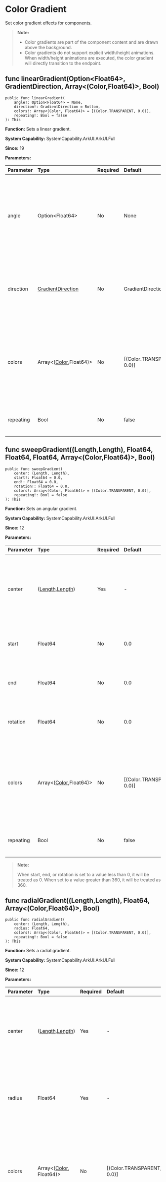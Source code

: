 # Color Gradient

Set color gradient effects for components.

> **Note:**
>
> - Color gradients are part of the component content and are drawn above the background.
> - Color gradients do not support explicit width/height animations. When width/height animations are executed, the color gradient will directly transition to the endpoint.

## func linearGradient(Option\<Float64>, GradientDirection, Array\<(Color,Float64)>, Bool)

```cangjie
public func linearGradient(
    angle!: Option<Float64> = None,
    direction!: GradientDirection = Bottom,
    colors!: Array<(Color, Float64)> = [(Color.TRANSPARENT, 0.0)],
    repeating!: Bool = false
): This
```

**Function:** Sets a linear gradient.

**System Capability:** SystemCapability.ArkUI.ArkUI.Full

**Since:** 19

**Parameters:**

| Parameter | Type | Required | Default | Description |
|:---|:---|:---|:---|:---|
| angle | Option\<Float64> | No | None | **Named parameter.** The starting angle of the linear gradient. Positive angles are measured clockwise from the 0-degree direction. |
| direction | [GradientDirection](./cj-common-types.md#enum-gradientdirection) | No | GradientDirection.Bottom | **Named parameter.** The direction of the linear gradient. This parameter becomes ineffective when angle is set. |
| colors | Array\<([Color](./cj-common-types.md#class-color),Float64)> | No | [(Color.TRANSPARENT, 0.0)] | **Named parameter.** An array specifying gradient colors and their corresponding percentage positions. Invalid colors will be skipped. |
| repeating | Bool | No | false | **Named parameter.** Repeats the gradient colors. |

## func sweepGradient((Length,Length), Float64, Float64, Float64, Array\<(Color,Float64)>, Bool)

```cangjie
public func sweepGradient(
    center: (Length, Length),
    start!: Float64 = 0.0,
    end!: Float64 = 0.0,
    rotation!: Float64 = 0.0,
    colors!: Array<(Color, Float64)> = [(Color.TRANSPARENT, 0.0)],
    repeating!: Bool = false
): This
```

**Function:** Sets an angular gradient.

**System Capability:** SystemCapability.ArkUI.ArkUI.Full

**Since:** 12

**Parameters:**

| Parameter | Type | Required | Default | Description |
|:---|:---|:---|:---|:---|
| center | ([Length](./cj-common-types.md#interface-length),[Length](./cj-common-types.md#interface-length)) | Yes | - | The center point of the angular gradient, i.e., the coordinates relative to the top-left corner of the current component. |
| start | Float64 | No | 0.0 | **Named parameter.** The starting point of the angular gradient. |
| end | Float64 | No | 0.0 | **Named parameter.** The ending point of the angular gradient. |
| rotation | Float64 | No | 0.0 | **Named parameter.** The rotation angle of the angular gradient. |
| colors | Array\<([Color](./cj-common-types.md#class-color),Float64)> | No | [(Color.TRANSPARENT, 0.0)] | **Named parameter.** An array specifying gradient colors and their corresponding percentage positions. Invalid colors will be skipped. |
| repeating | Bool | No | false | **Named parameter.** Repeats the gradient colors. |

> **Note:**
>
> When start, end, or rotation is set to a value less than 0, it will be treated as 0. When set to a value greater than 360, it will be treated as 360.

## func radialGradient((Length,Length), Float64, Array\<(Color,Float64)>, Bool)

```cangjie
public func radialGradient(
    center: (Length, Length),
    radius: Float64,
    colors!: Array<(Color, Float64)> = [(Color.TRANSPARENT, 0.0)],
    repeating!: Bool = false
): This
```

**Function:** Sets a radial gradient.

**System Capability:** SystemCapability.ArkUI.ArkUI.Full

**Since:** 12

**Parameters:**

| Parameter | Type | Required | Default | Description |
|:---|:---|:---|:---|:---|
| center | ([Length](./cj-common-types.md#interface-length),[Length](./cj-common-types.md#interface-length)) | Yes | - | The center point of the angular gradient, i.e., the coordinates relative to the top-left corner of the current component. |
| radius | Float64 | Yes | - | The radius of the radial gradient.<br>Range: \[0.0,+∞).<br> **Note:** <br> Values less than 0 will be treated as 0. Default: 0.0. |
| colors | Array\<([Color](./cj-common-types.md#class-color), Float64)> | No | [(Color.TRANSPARENT, 0.0)] | **Named parameter.** An array specifying gradient colors and their corresponding percentage positions. Invalid colors will be skipped. |
| repeating | Bool | No | false | **Named parameter.** Repeats the gradient colors. |

## func radialGradient((Length,Length), Length, Array\<(Color,Float64)>, Bool)

```cangjie
public func radialGradient(
    center: (Length, Length),
    radius: Length,
    colors!: Array<(Color, Float64)> = [(Color.TRANSPARENT, 0.0)],
    repeating!: Bool = false
): This
```

**Function:** Sets a radial gradient.

**System Capability:** SystemCapability.ArkUI.ArkUI.Full

**Since:** 12

**Parameters:**

| Parameter | Type | Required | Default | Description |
|:---|:---|:---|:---|:---|
| center | ([Length](./cj-common-types.md#interface-length), Length) | Yes | - | The center point of the angular gradient, i.e., the coordinates relative to the top-left corner of the current component. |
| radius | [Length](./cj-common-types.md#interface-length) | Yes | - | The radius of the radial gradient.<br>Range: \[0.0,+∞).<br>Note: Values less than 0.0 will be treated as 0.0. Default: 0.0.vp. |
| colors | Array\<([Color](./cj-common-types.md#class-color), Float64)> | No | [(Color.TRANSPARENT, 0.0)] | **Named parameter.** An array specifying gradient colors and their corresponding percentage positions. Invalid colors will be skipped. |
| repeating | Bool | No | false | **Named parameter.** Repeats the gradient colors. |

> **Note:**
>
> - Constraints for the colors parameter:
> - Color represents the fill color, and Float64 represents the position of the specified color, ranging from [0,1.0], where 0 represents the start of the gradient container and 1.0 represents the end. To achieve a multi-color gradient effect, the Float64 parameters in the array should be set in ascending order. If a subsequent Float64 parameter is smaller than the previous one, it will be treated as equal to the previous value.

## Example Code

### Example 1 (Linear Gradient from Right to Left)

This example demonstrates a linear gradient effect for a component using linearGradient.

<!-- run -->

```cangjie
package ohos_app_cangjie_entry
import kit.UIKit.*
import ohos.state_macro_manage.*

@Entry
@Component
class EntryView {
    func build() {
        Column() {
            Text("linearGradient")
                .fontSize(24.px)
                .width(90.percent)
                .fontColor(Color(0xCCCCCC))
            Row()
                .width(100.percent)
                .height(100.px)
                .linearGradient(
                    angle: 90.0,
                    colors: [(Color(0x0000ff), 0.0), (Color(0xff0000), 0.3), (Color(0xffff00), 1.0)],
                    repeating: false
                )

            Text("linearGradient Repeat")
                .fontSize(24.px)
                .width(90.percent)
                .fontColor(Color(0xCCCCCC))
            Row()
                .width(100.percent)
                .height(100.px)
                .linearGradient(
                    colors: [(Color(0x0000ff), 0.0), (Color(0xff0000), 0.3), (Color(0xffff00), 0.5)],
                    direction: GradientDirection.Left,
                    repeating: true
                )
        }
    }
}
```

![gradientColor1](figures/gradientColor1.png)

### Example 2 (Angular Gradient with Rotation)

This example demonstrates an angular gradient effect for a component using sweepGradient.

<!-- run -->

```cangjie
package ohos_app_cangjie_entry
import kit.UIKit.*
import ohos.state_macro_manage.*

@Entry
@Component
class EntryView {
    func build() {
        Column() {
            Text("sweepGradient")
                .fontSize(24.px)
                .width(30.percent)
                .fontColor(Color(0xCCCCCC))
            Row()
                .width(200.px)
                .height(200.px)
                .sweepGradient(
                    (100.0.px, 100.0.px),
                    start: 0.0,
                    end: 359.0,
                    colors: [(Color(0xff0000), 0.0), (Color(0x0000ff), 0.3), (Color(0xffff00), 1.0)],
                    repeating: false
                )

            Text("sweepGradient Reapeat")
                .fontSize(24.px)
                .width(30.percent)
                .fontColor(Color(0xCCCCCC))
            Row()
                .width(200.px)
                .height(200.px)
                .sweepGradient(
                    (100.0.px, 100.0.px),
                    start: 0.0,
                    end: 359.0,
                    rotation: 45.0,
                    colors: [(Color(0xff0000), 0.0), (Color(0x0000ff), 0.3), (Color(0xffff00), 0.5)],
                    repeating: true
                )
        }
    }
}
```

![gradientColor2](figures/gradientColor2.png)

### Example 3 (Radial Gradient)

This example demonstrates a radial gradient effect for a component using radialGradient.

<!-- run -->

```cangjie
package ohos_app_cangjie_entry
import kit.UIKit.*
import ohos.state_macro_manage.*

@Entry
@Component
class EntryView {
    func build() {
        Column() {
            Text("radialGradient")
                .fontSize(24.px)
                .width(30.percent)
                .fontColor(Color(0xCCCCCC))
            Row()
                .width(200.px)
                .height(200.px)
                .radialGradient(
                    (100.0.px, 100.0.px),
                    120.0,
                    colors: [(Color(0xff0000), 0.0), (Color(0x0000ff), 0.3), (Color(0xffff00), 1.0)]
                )

            Text("radialGradient Repeat")
                .fontSize(24.px)
                .width(30.percent)
                .fontColor(Color(0xCCCCCC))
            Row()
                .width(200.px)
                .height(200.px)
                .radialGradient(
                    (100.0.px, 100.0.px),
                    120.0,
                    colors: [(Color(0xff0000), 0.0), (Color(0x0000ff), 0.3), (Color(0xffff00), 0.5)],
                    repeating: true
                )
        }
    }
}
```

![gradientColor3](figures/gradientColor3.png)
